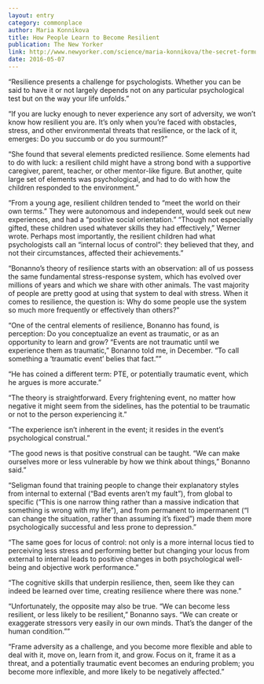 ```yaml
---
layout: entry
category: commonplace
author: Maria Konnikova
title: How People Learn to Become Resilient
publication: The New Yorker
link: http://www.newyorker.com/science/maria-konnikova/the-secret-formula-for-resilience
date: 2016-05-07
---
```


“Resilience presents a challenge for psychologists. Whether you can be said to have it or not largely depends not on any particular psychological test but on the way your life unfolds.”

“If you are lucky enough to never experience any sort of adversity, we won’t know how resilient you are. It’s only when you’re faced with obstacles, stress, and other environmental threats that resilience, or the lack of it, emerges: Do you succumb or do you surmount?”

“She found that several elements predicted resilience. Some elements had to do with luck: a resilient child might have a strong bond with a supportive caregiver, parent, teacher, or other mentor-like figure. But another, quite large set of elements was psychological, and had to do with how the children responded to the environment.”

“From a young age, resilient children tended to “meet the world on their own terms.” They were autonomous and independent, would seek out new experiences, and had a “positive social orientation.” “Though not especially gifted, these children used whatever skills they had effectively,” Werner wrote. Perhaps most importantly, the resilient children had what psychologists call an “internal locus of control”: they believed that they, and not their circumstances, affected their achievements.”

“Bonanno’s theory of resilience starts with an observation: all of us possess the same fundamental stress-response system, which has evolved over millions of years and which we share with other animals. The vast majority of people are pretty good at using that system to deal with stress. When it comes to resilience, the question is: Why do some people use the system so much more frequently or effectively than others?”

“One of the central elements of resilience, Bonanno has found, is perception: Do you conceptualize an event as traumatic, or as an opportunity to learn and grow? “Events are not traumatic until we experience them as traumatic,” Bonanno told me, in December. “To call something a ‘traumatic event’ belies that fact.””

“He has coined a different term: PTE, or potentially traumatic event, which he argues is more accurate.”

“The theory is straightforward. Every frightening event, no matter how negative it might seem from the sidelines, has the potential to be traumatic or not to the person experiencing it.”

“The experience isn’t inherent in the event; it resides in the event’s psychological construal.”

“The good news is that positive construal can be taught. “We can make ourselves more or less vulnerable by how we think about things,” Bonanno said.”

“Seligman found that training people to change their explanatory styles from internal to external (“Bad events aren’t my fault”), from global to specific (“This is one narrow thing rather than a massive indication that something is wrong with my life”), and from permanent to impermanent (“I can change the situation, rather than assuming it’s fixed”) made them more psychologically successful and less prone to depression.”

“The same goes for locus of control: not only is a more internal locus tied to perceiving less stress and performing better but changing your locus from external to internal leads to positive changes in both psychological well-being and objective work performance.”

“The cognitive skills that underpin resilience, then, seem like they can indeed be learned over time, creating resilience where there was none.”

“Unfortunately, the opposite may also be true. “We can become less resilient, or less likely to be resilient,” Bonanno says. “We can create or exaggerate stressors very easily in our own minds. That’s the danger of the human condition.””

“Frame adversity as a challenge, and you become more flexible and able to deal with it, move on, learn from it, and grow. Focus on it, frame it as a threat, and a potentially traumatic event becomes an enduring problem; you become more inflexible, and more likely to be negatively affected.”
